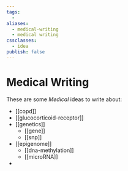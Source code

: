```yaml
---
tags:
  -
aliases:
  - medical-writing
  - medical writing
cssclasses:
  - idea
publish: false
---
```

# Medical Writing
These are some _Medical_ ideas to write about:
- [[copd]]
- [[glucocorticoid-receptor]]
- [[genetics]]
  - [[gene]]
  - [[snp]]
- [[epigenome]]
  - [[dna-methylation]]
  - [[microRNA]]
- 